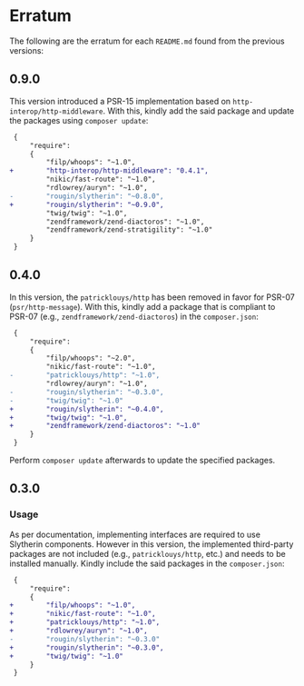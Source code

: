 # Erratum

The following are the erratum for each `README.md` found from the previous versions:

## 0.9.0

This version introduced a PSR-15 implementation based on `http-interop/http-middleware`. With this, kindly add the said package and update the packages using `composer update`:

``` diff
 {
     "require":
     {
         "filp/whoops": "~1.0",
+        "http-interop/http-middleware": "0.4.1",
         "nikic/fast-route": "~1.0",
         "rdlowrey/auryn": "~1.0",
-        "rougin/slytherin": "~0.8.0",
+        "rougin/slytherin": "~0.9.0",
         "twig/twig": "~1.0",
         "zendframework/zend-diactoros": "~1.0",
         "zendframework/zend-stratigility": "~1.0"
     }
 }
```

## 0.4.0

In this version, the `patricklouys/http` has been removed in favor for PSR-07 (`psr/http-message`). With this, kindly add a package that is compliant to PSR-07 (e.g., `zendframework/zend-diactoros`) in the `composer.json`:

``` diff
 {
     "require":
     {
         "filp/whoops": "~2.0",
         "nikic/fast-route": "~1.0",
-        "patricklouys/http": "~1.0",
         "rdlowrey/auryn": "~1.0",
-        "rougin/slytherin": "~0.3.0",
-        "twig/twig": "~1.0"
+        "rougin/slytherin": "~0.4.0",
+        "twig/twig": "~1.0",
+        "zendframework/zend-diactoros": "~1.0"
     }
 }
```

Perform `composer update` afterwards to update the specified packages.

## 0.3.0

### Usage

As per documentation, implementing interfaces are required to use Slytherin components. However in this version, the implemented third-party packages are not included (e.g., `patricklouys/http`, etc.) and needs to be installed manually. Kindly include the said packages in the `composer.json`:

``` diff
 {
     "require":
     {
+        "filp/whoops": "~1.0",
+        "nikic/fast-route": "~1.0",
+        "patricklouys/http": "~1.0",
+        "rdlowrey/auryn": "~1.0",
-        "rougin/slytherin": "~0.3.0"
+        "rougin/slytherin": "~0.3.0",
+        "twig/twig": "~1.0"
     }
 }
```
